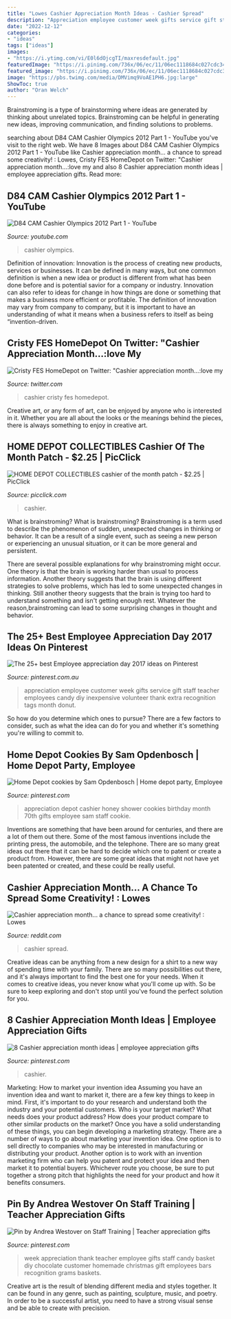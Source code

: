 ```yaml
---
title: "Lowes Cashier Appreciation Month Ideas - Cashier Spread"
description: "Appreciation employee customer week gifts service gift staff teacher employees candy diy inexpensive volunteer thank extra recognition tags month donut"
date: "2022-12-12"
categories:
- "ideas"
tags: ["ideas"]
images:
- "https://i.ytimg.com/vi/E0l6dOjcgTI/maxresdefault.jpg"
featuredImage: "https://i.pinimg.com/736x/06/ec/11/06ec1118684c027cdc349b7dd27d7a8d--home-depot-cookies.jpg"
featured_image: "https://i.pinimg.com/736x/06/ec/11/06ec1118684c027cdc349b7dd27d7a8d--home-depot-cookies.jpg"
image: "https://pbs.twimg.com/media/DMVimq9VoAE1PH6.jpg:large"
ShowToc: true
author: "Oran Welch"
---
```



Brainstroming is a type of brainstorming where ideas are generated by thinking about unrelated topics. Brainstroming can be helpful in generating new ideas, improving communication, and finding solutions to problems.

	

		
searching about D84 CAM Cashier Olympics 2012 Part 1 - YouTube you've visit to the right web. We have 8 Images about D84 CAM Cashier Olympics 2012 Part 1 - YouTube like Cashier appreciation month... a chance to spread some creativity! : Lowes, Cristy FES HomeDepot on Twitter: &quot;Cashier appreciation month...:love my and also 8 Cashier appreciation month ideas | employee appreciation gifts. Read more:
		
    
## D84 CAM Cashier Olympics 2012 Part 1 - YouTube

<img loading=lazy src="https://i.ytimg.com/vi/E0l6dOjcgTI/maxresdefault.jpg" onerror="this.onerror=null;this.src='https://tse2.mm.bing.net/th?id=OIP.Fx1C5ie_Z7JMufOwJrib-QHaEK&amp;pid=15.1';" alt="D84 CAM Cashier Olympics 2012 Part 1 - YouTube">

_Source: youtube.com_

>cashier olympics. 

	

Definition of innovation:
Innovation is the process of creating new products, services or businesses. It can be defined in many ways, but one common definition is when a new idea or product is different from what has been done before and is potential savior for a company or industry. Innovation can also refer to ideas for change in how things are done or something that makes a business more efficient or profitable. The definition of innovation may vary from company to company, but it is important to have an understanding of what it means when a business refers to itself as being “invention-driven.

    
## Cristy FES HomeDepot On Twitter: &quot;Cashier Appreciation Month...:love My

<img loading=lazy src="https://pbs.twimg.com/media/DMVimq9VoAE1PH6.jpg:large" onerror="this.onerror=null;this.src='https://tse4.mm.bing.net/th?id=OIP.wA-Y4hpeSjx8cbxUv6p5lwHaFj&amp;pid=15.1';" alt="Cristy FES HomeDepot on Twitter: &quot;Cashier appreciation month...:love my">

_Source: twitter.com_

>cashier cristy fes homedepot. 

	

Creative art, or any form of art, can be enjoyed by anyone who is interested in it. Whether you are all about the looks or the meanings behind the pieces, there is always something to enjoy in creative art.

    
## HOME DEPOT COLLECTIBLES Cashier Of The Month Patch - $2.25 | PicClick

<img loading=lazy src="https://www.picclickimg.com/d/l400/pict/173844515506_/Home-Depot-Cashier-Appreciation-Month-2008-Apron-Pin.jpg" onerror="this.onerror=null;this.src='https://tse4.mm.bing.net/th?id=OIP.UAHb5gv2tCLLQgGyHiuc7wAAAA&amp;pid=15.1';" alt="HOME DEPOT COLLECTIBLES cashier of the month patch - $2.25 | PicClick">

_Source: picclick.com_

>cashier. 

	

What is brainstroming?
What is brainstroming?
Brainstroming is a term used to describe the phenomenon of sudden, unexpected changes in thinking or behavior. It can be a result of a single event, such as seeing a new person or experiencing an unusual situation, or it can be more general and persistent.

There are several possible explanations for why brainstroming might occur. One theory is that the brain is working harder than usual to process information. Another theory suggests that the brain is using different strategies to solve problems, which has led to some unexpected changes in thinking. Still another theory suggests that the brain is trying too hard to understand something and isn't getting enough rest. Whatever the reason,brainstroming can lead to some surprising changes in thought and behavior.

    
## The 25+ Best Employee Appreciation Day 2017 Ideas On Pinterest

<img loading=lazy src="https://i.pinimg.com/originals/4d/fc/77/4dfc77d0c2f81e88ec6e3e9c1906df47.jpg" onerror="this.onerror=null;this.src='https://tse2.mm.bing.net/th?id=OIP.ZRu_IhqeYZbotVp6zFD0mwHaFj&amp;pid=15.1';" alt="The 25+ best Employee appreciation day 2017 ideas on Pinterest">

_Source: pinterest.com.au_

>appreciation employee customer week gifts service gift staff teacher employees candy diy inexpensive volunteer thank extra recognition tags month donut. 

	

So how do you determine which ones to pursue? There are a few factors to consider, such as what the idea can do for you and whether it's something you're willing to commit to.

    
## Home Depot Cookies By Sam Opdenbosch | Home Depot Party, Employee

<img loading=lazy src="https://i.pinimg.com/736x/06/ec/11/06ec1118684c027cdc349b7dd27d7a8d--home-depot-cookies.jpg" onerror="this.onerror=null;this.src='https://tse2.mm.bing.net/th?id=OIP.7yZJ3KUgm7ahhvoMQsO4VAHaJ6&amp;pid=15.1';" alt="Home Depot cookies by Sam Opdenbosch | Home depot party, Employee">

_Source: pinterest.com_

>appreciation depot cashier honey shower cookies birthday month 70th gifts employee sam staff cookie. 

	

Inventions are something that have been around for centuries, and there are a lot of them out there. Some of the most famous inventions include the printing press, the automobile, and the telephone. There are so many great ideas out there that it can be hard to decide which one to patent or create a product from. However, there are some great ideas that might not have yet been patented or created, and these could be really useful.

    
## Cashier Appreciation Month... A Chance To Spread Some Creativity! : Lowes

<img loading=lazy src="https://i.redd.it/359rq5ueust31.jpg" onerror="this.onerror=null;this.src='https://tse2.mm.bing.net/th?id=OIP.Wxmk2H4I_HaSQiHWG45bkgHaFj&amp;pid=15.1';" alt="Cashier appreciation month... a chance to spread some creativity! : Lowes">

_Source: reddit.com_

>cashier spread. 

	

Creative ideas can be anything from a new design for a shirt to a new way of spending time with your family. There are so many possibilities out there, and it's always important to find the best one for your needs. When it comes to creative ideas, you never know what you'll come up with. So be sure to keep exploring and don't stop until you've found the perfect solution for you.

    
## 8 Cashier Appreciation Month Ideas | Employee Appreciation Gifts

<img loading=lazy src="https://i.pinimg.com/280x280_RS/13/82/4d/13824d756839a9b910817373e4bba28d.jpg" onerror="this.onerror=null;this.src='https://tse1.mm.bing.net/th?id=OIP.s2ntpBW3X-7pKoqXfHlb7gAAAA&amp;pid=15.1';" alt="8 Cashier appreciation month ideas | employee appreciation gifts">

_Source: pinterest.com_

>cashier. 

	

Marketing: How to market your invention idea
Assuming you have an invention idea and want to market it, there are a few key things to keep in mind. First, it's important to do your research and understand both the industry and your potential customers. Who is your target market? What needs does your product address? How does your product compare to other similar products on the market? Once you have a solid understanding of these things, you can begin developing a marketing strategy.
There are a number of ways to go about marketing your invention idea. One option is to sell directly to companies who may be interested in manufacturing or distributing your product. Another option is to work with an invention marketing firm who can help you patent and protect your idea and then market it to potential buyers. Whichever route you choose, be sure to put together a strong pitch that highlights the need for your product and how it benefits consumers.

    
## Pin By Andrea Westover On Staff Training | Teacher Appreciation Gifts

<img loading=lazy src="https://i.pinimg.com/originals/0a/d3/5e/0ad35e2cbfc9d9063b348a556be9a2d4.jpg" onerror="this.onerror=null;this.src='https://tse2.mm.bing.net/th?id=OIP.1YiNbflKhSz15nmveFellgHaFj&amp;pid=15.1';" alt="Pin by Andrea Westover on Staff Training | Teacher appreciation gifts">

_Source: pinterest.com_

>week appreciation thank teacher employee gifts staff candy basket diy chocolate customer homemade christmas gift employees bars recognition grams baskets. 

	

Creative art is the result of blending different media and styles together. It can be found in any genre, such as painting, sculpture, music, and poetry. In order to be a successful artist, you need to have a strong visual sense and be able to create with precision.

